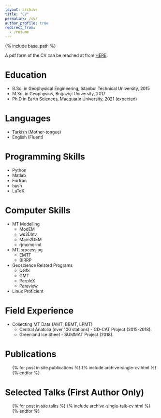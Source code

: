 ```yaml
---
layout: archive
title: "CV"
permalink: /cv/
author_profile: true
redirect_from:
  - /resume
---
```


{% include base_path %}

A pdf form of the CV can be reached at from <a href="https://sinanozaydin.github.io/files/CV_Sinan_Ozaydin.pdf">HERE</a>.

Education
======
* B.Sc. in Geophysical Engineering, Istanbul Technical University, 2015
* M.Sc. in Geophysics, Boğaziçi University, 2017
* Ph.D in Earth Sciences, Macquarie University, 2021 (expected)

Languages
======
* Turkish (Mother-tongue)
* English (Fluent)
  
Programming Skills
======
* Python
* Matlab
* Fortran
* bash
* LaTeX

Computer Skills
======
* MT Modelling
  * ModEM
  * ws3DInv
  * Mare2DEM
  * rjmcmc-mt
* MT-processing
  * EMTF
  * BIRRP
* Geoscience Related Programs
  * QGIS
  * GMT
  * PerpleX
  * Paraview
* Linux Proficient

Field Experience
======

* Collecting MT Data (AMT, BBMT, LPMT)
  * Central Anatolia (over 100 stations) - CD-CAT Project (2015-2018).
  * Greenland Ice Sheet - SUMMAT Project (2018).

Publications
======
  <ul>{% for post in site.publications %}
    {% include archive-single-cv.html %}
  {% endfor %}</ul>
  
Selected Talks (First Author Only)
======
  <ul>{% for post in site.talks %}
    {% include archive-single-talk-cv.html %}
  {% endfor %}</ul>
  
 
